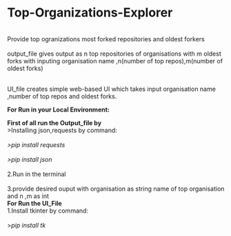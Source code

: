# Top-Organizations-Explorer
<br>Provide top ogranizations most forked repositories and oldest forkers<br>
<br>output_file gives output as n top repositories of organisations with m oldest forks with inputing organisation name ,n(number of top repos),m(number of oldest forks)<br>

<br>UI_file creates simple web-based UI which takes input organisation name ,number of top repos and oldest forks.<br>

**For Run in your Local Environment:**

  **First of all run the Output_file by**
  <br>>Installing json,requests by command:<br>
 <br>*>pip install requests*<br>
 <br>*>pip install json*<br>
  <br>2.Run in the terminal <br>
  <br>3.provide desired ouput with organisation as string name of top organisation and n ,m as int<br>
  **For Run the UI_File**
  <br>1.Install tkinter by command: <br>
 <br> >*pip install tk*<br>
  
